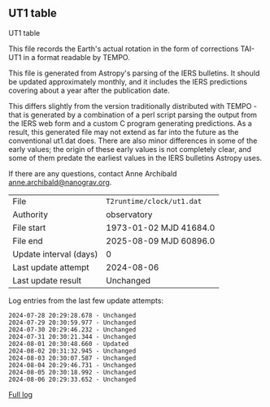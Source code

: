 
## UT1 table

UT1 table

This file records the Earth's actual rotation in the form of
corrections TAI-UT1 in a format readable by TEMPO.

This file is generated from Astropy's parsing of the IERS
bulletins. It should be updated approximately monthly, and it
includes the IERS predictions covering about a year after the
publication date.

This differs slightly from the version traditionally distributed
with TEMPO - that is generated by a combination of a perl script
parsing the output from the IERS web form and a custom C program
generating predictions. As a result, this generated file may not
extend as far into the future as the conventional ut1.dat does.
There are also minor differences in some of the early values; the
origin of these early values is not completely clear, and some of
them predate the earliest values in the IERS bulletins Astropy uses.

If there are any questions, contact Anne Archibald
<anne.archibald@nanograv.org>.

|     |     |
|:--- |:--- |
| File | `T2runtime/clock/ut1.dat` |
| Authority | observatory |
| File start | 1973-01-02 MJD 41684.0 |
| File end | 2025-08-09 MJD 60896.0 |
| Update interval (days) | 0 |
| Last update attempt | 2024-08-06 |
| Last update result | Unchanged |

Log entries from the last few update attempts:
```
2024-07-28 20:29:28.678 - Unchanged
2024-07-29 20:30:59.977 - Unchanged
2024-07-30 20:29:46.232 - Unchanged
2024-07-31 20:30:21.344 - Unchanged
2024-08-01 20:30:48.660 - Updated
2024-08-02 20:31:32.945 - Unchanged
2024-08-03 20:30:07.587 - Unchanged
2024-08-04 20:29:46.731 - Unchanged
2024-08-05 20:30:18.992 - Unchanged
2024-08-06 20:29:33.652 - Unchanged
```
[Full log](https://raw.githubusercontent.com/ipta/pulsar-clock-corrections/main/log/T2runtime/clock/ut1.dat.log)
